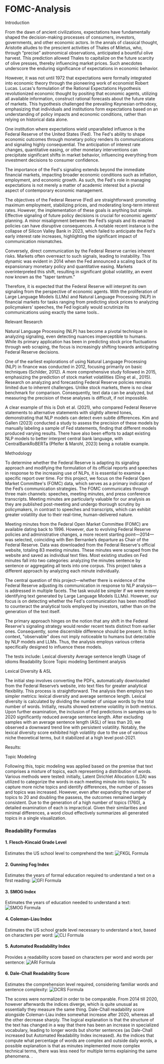 # FOMC-Analysis


Introduction

From the dawn of ancient civilizations, expectations have fundamentally shaped the decision-making processes of consumers, investors, governments, and other economic actors. In the annals of classical thought, Aristotle alludes to the prescient activities of Thales of Miletus, who, through “precise” astronomical observations, anticipated a bountiful olive harvest. This prediction allowed Thales to capitalize on the future scarcity of olive presses, thereby influencing market prices. Such anecdotes underscore the enduring significance of expectations in economic behavior.

However, it was not until 1972 that expectations were formally integrated into economic theory through the pioneering work of economist Robert Lucas. Lucas's formulation of the Rational Expectations Hypothesis revolutionized economic thought by positing that economic agents, utilizing all available information, construct rational forecasts about the future state of markets. This hypothesis challenged the prevailing Keynesian orthodoxy, emphasizing that individuals and institutions form expectations based on an understanding of policy impacts and economic conditions, rather than relying on historical data alone.

One institution where expectations wield unparalleled influence is the Federal Reserve of the United States (Fed). The Fed's ability to shape economic outcomes through monetary policy renders its communications and signaling highly consequential. The anticipation of interest rate changes, quantitative easing, or other monetary interventions can precipitate significant shifts in market behavior, influencing everything from investment decisions to consumer confidence.

The importance of the Fed's signaling extends beyond the immediate financial markets, impacting broader economic conditions such as inflation, employment, and economic growth. As such, the Fed's role in managing expectations is not merely a matter of academic interest but a pivotal aspect of contemporary economic management. 

The objectives of the Federal Reserve (Fed) are straightforward: promoting maximum employment, stabilizing prices, and moderating long-term interest rates. However, the implementation of these goals is anything but simple. Effective signaling of future policy decisions is crucial for economic agents' planning. A minor misalignment between the Fed’s signals and its enacted policies can have disruptive consequences. A notable recent instance is the collapse of Silicon Valley Bank in 2023, which failed to anticipate the Fed's early interest rate increases, highlighting the significant impact of communication mismatches.

Conversely, direct communication by the Federal Reserve carries inherent risks. Markets often overreact to such signals, leading to instability. This dynamic was evident in 2014 when the Fed announced a scaling back of its expansionary monetary policy and quantitative easing. Markets overinterpreted this shift, resulting in significant global volatility, an event now known as the "taper tantrum."

Therefore, it is expected that the Federal Reserve will interpret its own signaling from the perspective of economic agents. With the proliferation of Large Language Models (LLMs) and Natural Language Processing (NLP) in financial markets for tasks ranging from predicting stock prices to analyzing policymakers’ speeches, the Fed logically would scrutinize its communications using exactly the same tools..

Relevant Research

Natural Language Processing (NLP) has become a pivotal technique in analyzing signaling, even detecting nuances imperceptible to humans. While its primary application has been in predicting stock price fluctuations through web scraping, the focus is increasingly shifting towards anticipating Federal Reserve decisions.

One of the earliest explorations of using Natural Language Processing (NLP) in finance was conducted in 2012, focusing primarily on basic techniques (Schilder, 2012). A more comprehensive study followed in 2015, emphasizing the prediction of stock market volatilities (Ding et al., 2015). Research on analyzing and forecasting Federal Reserve policies remains limited due to inherent challenges. Unlike stock markets, there is no clear benchmark for comparison. Consequently, text data can be analyzed, but measuring the precision of these analyses is difficult, if not impossible.

A clear example of this is Doh et al. (2021), who compared Federal Reserve statements to alternative statements with slightly altered tones, demonstrating that NLP models can detect even subtle differences. Kim and Gallen (2023) conducted a study to assess the precision of these models by manually labeling a sample of Fed statements, finding that different models produced varying results. There have also been efforts to adapt existing NLP models to better interpret central bank language, with CentralBankRoBERTa (Pfeifer & Marohl, 2023) being a notable example.

Methodology 

To determine whether the Federal Reserve is adapting its signaling approach and modifying the formulation of its official reports and speeches in response to the increasing use of NLPs, it is essential to examine a specific report over time. For this project, we focus on the Federal Open Market Committee's (FOMC) data, which serves as a primary indicator of the Fed’s communication strategies. The FOMC communicates through three main channels: speeches, meeting minutes, and press conference transcripts. Meeting minutes are particularly valuable for our analysis as they are published post-meeting and undergo thorough scrutiny by policymakers, in contrast to speeches and transcripts, which can exhibit greater volatility due to their real-time, human-delivered nature.

Meeting minutes from the Federal Open Market Committee (FOMC) are available dating back to 1996. However, due to evolving Federal Reserve policies and administrative changes, a more recent starting point—2014—was selected, coinciding with Ben Bernanke’s departure as Chair of the Federal Reserve. Data was downloaded from the Federal Reserve's official website, totaling 83 meeting minutes. These minutes were scraped from the website and saved as individual text files. Most existing studies on Fed minutes fall into two categories: analyzing the minutes sentence by sentence or aggregating all texts into one corpus. This project takes a different approach by analyzing each minute individually.

The central question of this project—whether there is evidence of the Federal Reserve adjusting its communication in response to NLP analysis—is addressed in multiple facets. The task would be simpler if we were merely identifying text generated by Large Language Models (LLMs). However, our focus is on detecting whether the Fed's communication has been modified to counteract the analytical tools employed by investors, rather than on the generation of the text itself.

The primary approach hinges on the notion that any shift in the Federal Reserve's signaling strategy would render recent texts distinct from earlier ones. Consequently, some discernible difference should be present. In this context, "observable" does not imply noticeable to humans but detectable by NLP models and LLMs. Thus, the analysis employs various criteria specifically designed to influence these models.

The tests include:
Lexical diversity
Average sentence length
Usage of idioms
Readability Score 
Topic modeling
Sentiment analysis

Lexical Diversity & ASL

The initial step involves converting the PDFs, automatically downloaded from the Federal Reserve’s website, into text files for greater analytical flexibility. This process is straightforward. The analysis then employs two simpler metrics: lexical diversity and average sentence length. Lexical diversity is calculated by dividing the number of unique words by the total number of words. Initially, results showed extreme volatility in both metrics. Upon further examination, the inclusion of Fed predictions in samples up to 2020 significantly reduced average sentence length. After excluding samples with an average sentence length (ASL) of less than 20, we observed a downward trend line with persistent volatility. Notably, the lexical diversity score exhibited high volatility due to the use of various niche theoretical terms, but it stabilized at a high level post-2021.

Results:

Topic Modeling

Following this, topic modeling was applied based on the premise that text comprises a mixture of topics, each representing a distribution of words. Various methods were tested: initially, Latent Dirichlet Allocation (LDA) was utilized to categorize the words in each meeting minute into topics. To capture more niche topics and identify differences, the number of passes and topics was increased. However, even after expanding the number of topics to 20 and doubling the passess, the outcomes remained largely consistent. Due to the generation of a high number of topics (1760), a detailed examination of each is impractical. Given their similarities and minimal differences, a word cloud effectively summarizes all generated topics in a single visualization.

### Readability Formulas

#### 1. Flesch-Kincaid Grade Level
Estimates the US school level to comprehend the text:
![FKGL Formula](https://latex.codecogs.com/png.latex?\bg{transparent}\text{FKGL}=0.39\left(\frac{W}{S}\right)+11.8\left(\frac{Syll}{W}\right)-15.59)

#### 2. Gunning Fog Index
Estimates the years of formal education required to understand a text on a first reading:
![GFI Formula](https://latex.codecogs.com/png.latex?\bg{transparent}\text{GFI}=0.4\left(\left(\frac{W}{S}\right)+100\left(\frac{CW}{W}\right)\right))

#### 3. SMOG Index
Estimates the years of education needed to understand a text:
![SMOG Formula](https://latex.codecogs.com/png.latex?\bg{transparent}\text{SMOG}=1.0430\cdot\sqrt{\frac{PSW\times30}{S}}+3.1291)

#### 4. Coleman-Liau Index
Estimates the US school grade level necessary to understand a text, based on characters per word:
![CLI Formula](https://latex.codecogs.com/png.latex?\bg{transparent}\text{CLI}=0.0588\left(\frac{C}{W}\times100\right)-0.296\left(\frac{S}{W}\times100\right)-15.8)

#### 5. Automated Readability Index
Provides a readability score based on characters per word and words per sentence:
![ARI Formula](https://latex.codecogs.com/png.latex?\bg{transparent}\text{ARI}=4.71\left(\frac{C}{W}\right)+0.5\left(\frac{W}{S}\right)-21.43)

#### 6. Dale-Chall Readability Score
Estimates the comprehension level required, considering familiar words and sentence complexity:
![DCRS Formula](https://latex.codecogs.com/png.latex?\bg{transparent}\text{DCRS}=0.1579\left(\frac{DW}{W}\times100\right)+0.0496\left(\frac{W}{S}\right))



The scores were normalized in order to be comparable. From 2014 till 2020, however afterwards the indices diverge, which is quite unusual as essentially they measure the same thing. Dale-Chall readability score alongside Coleman-Liau index somewhat increase after 2020, whereas all the other decrease sharply. The logical explanation is that the structure of the text has changed in a way that there has been an increase in specialized vocabulary, leading to longer words but shorter sentences (as Dale-Chall increased but Automated Readability Index increased). As the indices that compute what percentage of words are complex and outside daily words, a possible explanation is that as minutes implemented more complex technical terms, there was less need for multiple terms explaining the same phenomena. . 






